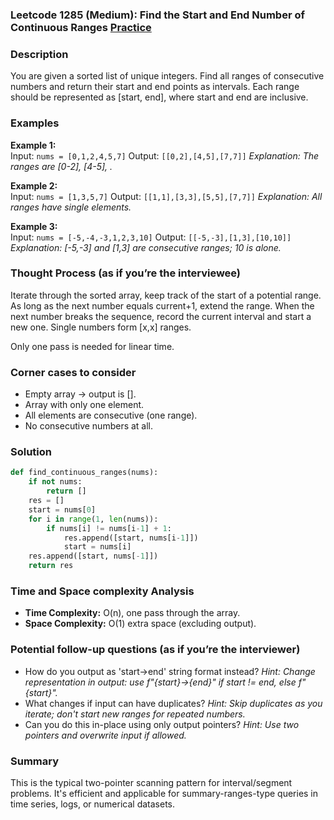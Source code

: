 ### Leetcode 1285 (Medium): Find the Start and End Number of Continuous Ranges [Practice](https://leetcode.com/problems/find-the-start-and-end-number-of-continuous-ranges)

### Description  
You are given a sorted list of unique integers. Find all ranges of consecutive numbers and return their start and end points as intervals. Each range should be represented as [start, end], where start and end are inclusive.

### Examples  
**Example 1:**  
Input: `nums = [0,1,2,4,5,7]`
Output: `[[0,2],[4,5],[7,7]]`
*Explanation: The ranges are [0-2], [4-5], .*

**Example 2:**  
Input: `nums = [1,3,5,7]`
Output: `[[1,1],[3,3],[5,5],[7,7]]`
*Explanation: All ranges have single elements.*

**Example 3:**  
Input: `nums = [-5,-4,-3,1,2,3,10]`
Output: `[[-5,-3],[1,3],[10,10]]`
*Explanation: [-5,-3] and [1,3] are consecutive ranges; 10 is alone.*


### Thought Process (as if you’re the interviewee)  
Iterate through the sorted array, keep track of the start of a potential range. As long as the next number equals current+1, extend the range. When the next number breaks the sequence, record the current interval and start a new one. Single numbers form [x,x] ranges.

Only one pass is needed for linear time.


### Corner cases to consider  
- Empty array → output is [].
- Array with only one element.
- All elements are consecutive (one range).
- No consecutive numbers at all.


### Solution

```python
def find_continuous_ranges(nums):
    if not nums:
        return []
    res = []
    start = nums[0]
    for i in range(1, len(nums)):
        if nums[i] != nums[i-1] + 1:
            res.append([start, nums[i-1]])
            start = nums[i]
    res.append([start, nums[-1]])
    return res
```

### Time and Space complexity Analysis  

- **Time Complexity:** O(n), one pass through the array.
- **Space Complexity:** O(1) extra space (excluding output).


### Potential follow-up questions (as if you’re the interviewer)  

- How do you output as 'start->end' string format instead?
  *Hint: Change representation in output: use f"{start}->{end}" if start != end, else f"{start}".*
- What changes if input can have duplicates?
  *Hint: Skip duplicates as you iterate; don't start new ranges for repeated numbers.*
- Can you do this in-place using only output pointers?
  *Hint: Use two pointers and overwrite input if allowed.*

### Summary
This is the typical two-pointer scanning pattern for interval/segment problems. It's efficient and applicable for summary-ranges-type queries in time series, logs, or numerical datasets.